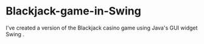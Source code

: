 # Blackjack-game-in-Swing
I've created a version of the Blackjack casino game using Java's GUI widget Swing .
